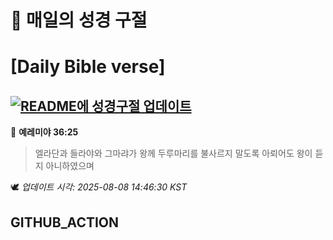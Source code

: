 # 🙏 매일의 성경 구절
# [Daily Bible verse]
## [![README에 성경구절 업데이트](https://github.com/DONGSUKA/first_test/actions/workflows/update-readme-bible.yml/badge.svg)](https://github.com/DONGSUKA/first_test/actions/workflows/update-readme-bible.yml)
<!-- START_BIBLE_VERSE -->
📖 **예레미야 36:25**
> 엘라단과 들라야와 그마랴가 왕께 두루마리를 불사르지 말도록 아뢰어도 왕이 듣지 아니하였으며

🕊️ _업데이트 시각: 2025-08-08 14:46:30 KST_
  <!-- END_BIBLE_VERSE -->
## GITHUB_ACTION
